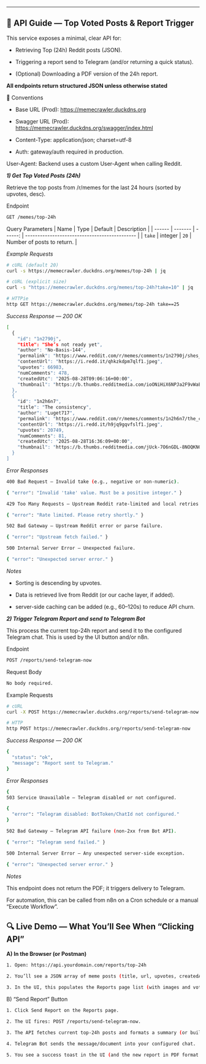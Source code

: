 
---
## 📡 API Guide — Top Voted Posts & Report Trigger

This service exposes a minimal, clear API for:

* Retrieving Top (24h) Reddit posts (JSON).

* Triggering a report send to Telegram (and/or returning a quick status).

* (Optional) Downloading a PDF version of the 24h report.

**All endpoints return structured JSON unless otherwise stated**

🔁 Conventions

- Base URL (Prod): https://memecrawler.duckdns.org
- Swagger URL (Prod): https://memecrawler.duckdns.org/swagger/index.html

- Content-Type: application/json; charset=utf-8

- Auth: gateway/auth required in production.

User-Agent: Backend uses a custom User-Agent when calling Reddit.

***1) Get Top Voted Posts (24h)***

Retrieve the top posts from /r/memes for the last 24 hours (sorted by upvotes, desc).

Endpoint
```bash
GET /memes/top-24h
```

Query Parameters
| Name   | Type    | Default | Description                                   |
| ------ | ------- | ------: | --------------------------------------------- |
| `take` | integer |    `20` | Number of posts to return. |



*Example Requests*

```bash
# cURL (default 20)
curl -s https://memecrawler.duckdns.org/memes/top-24h | jq

# cURL (explicit size)
curl -s "https://memecrawler.duckdns.org/memes/top-24h?take=10" | jq

# HTTPie
http GET https://memecrawler.duckdns.org/memes/top-24h take==25

```

*Success Response — 200 OK*
```bash
[
  {
    "id": "1n2790j",
    "title": "She’s not ready yet",
    "author": "No-Basis-144",
    "permalink": "https://www.reddit.com/r/memes/comments/1n2790j/shes_not_ready_yet/",
    "contentUrl": "https://i.redd.it/qhkzkdpm7qlf1.jpeg",
    "upvotes": 66983,
    "numComments": 478,
    "createdUtc": "2025-08-28T09:06:16+00:00",
    "thumbnail": "https://b.thumbs.redditmedia.com/ioONiHiX6NPJa2F9vWaEiZfPN7Icu72dSH6oCKowfkE.jpg"
  },
  {
    "id": "1n2h6n7",
    "title": "The consistency",
    "author": "Luget717",
    "permalink": "https://www.reddit.com/r/memes/comments/1n2h6n7/the_consistency/",
    "contentUrl": "https://i.redd.it/h9jq9gqvfslf1.jpeg",
    "upvotes": 20749,
    "numComments": 81,
    "createdUtc": "2025-08-28T16:36:09+00:00",
    "thumbnail": "https://b.thumbs.redditmedia.com/jUck-7O6nGDL-8NOQKNGIiHadcJLnfnlnOLursw6kLU.jpg"
  }
]
```



*Error Responses*

```bash
400 Bad Request — Invalid take (e.g., negative or non-numeric).

{ "error": "Invalid 'take' value. Must be a positive integer." }
```

```bash
429 Too Many Requests — Upstream Reddit rate-limited and local retries exhausted.

{ "error": "Rate limited. Please retry shortly." }
```

```bash
502 Bad Gateway — Upstream Reddit error or parse failure.

{ "error": "Upstream fetch failed." }
```

```bash
500 Internal Server Error — Unexpected failure.

{ "error": "Unexpected server error." }
```

*Notes*

* Sorting is descending by upvotes.

* Data is retrieved live from Reddit (or our cache layer, if added).

* server-side caching can be added (e.g., 60–120s) to reduce API churn.


***2) Trigger Telegram Report and send to Telegram Bot***

This process the current top-24h report and send it to the configured Telegram chat. This is used by the UI button and/or n8n.

Endpoint
```bash
POST /reports/send-telegram-now
```

Request Body

```bash
No body required.
```

Example Requests


```bash
# cURL
curl -X POST https://memecrawler.duckdns.org/reports/send-telegram-now

# HTTP
http POST https://memecrawler.duckdns.org/reports/send-telegram-now
```

*Success Response — 200 OK*
```bash
{
  "status": "ok",
  "message": "Report sent to Telegram."
}
```

*Error Responses*

```bash
{
503 Service Unavailable — Telegram disabled or not configured.

{
  "error": "Telegram disabled: BotToken/ChatId not configured."
}
```


```bash
502 Bad Gateway — Telegram API failure (non-2xx from Bot API).

{ "error": "Telegram send failed." }
```

```bash
500 Internal Server Error — Any unexpected server-side exception.

{ "error": "Unexpected server error." }
```

*Notes*

This endpoint does not return the PDF; it triggers delivery to Telegram.

For automation, this can be called from n8n on a Cron schedule or a manual “Execute Workflow”.



## 🔍 Live Demo — What You’ll See When “Clicking API”

**A) In the Browser (or Postman)**

```bash
1. Open: https://api.yourdomain.com/reports/top-24h

2. You’ll see a JSON array of meme posts (title, url, upvotes, createdAt).

3. In the UI, this populates the Reports page list (with images and vote counts).
```


B) “Send Report” Button
```bash
1. Click Send Report on the Reports page.

2. The UI fires: POST /reports/send-telegram-now.

3. The API fetches current top-24h posts and formats a summary (or builds PDF).

4. Telegram Bot sends the message/document into your configured chat.

5. You see a success toast in the UI (and the new report in PDF format in Telegram).
```

